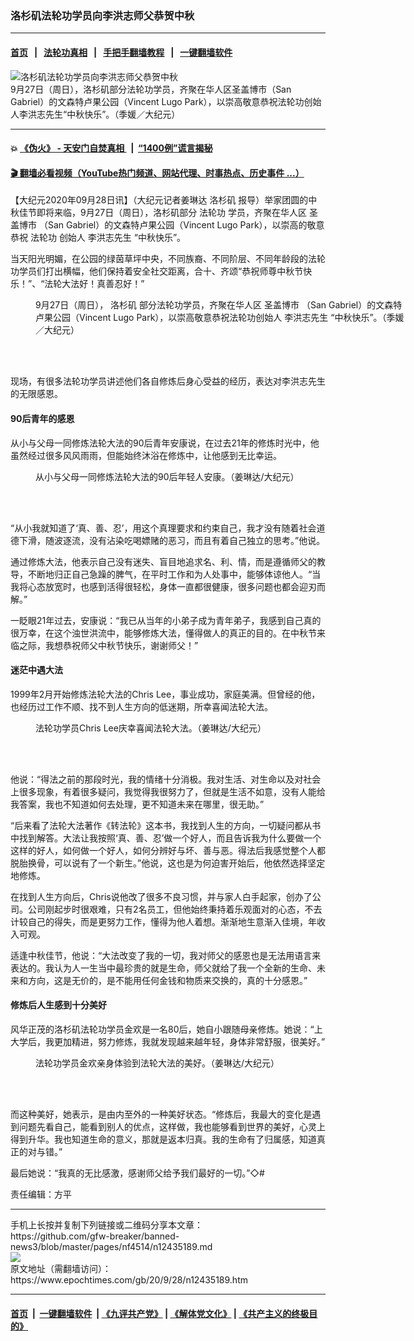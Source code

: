 ### 洛杉矶法轮功学员向李洪志师父恭贺中秋
------------------------

#### [首页](https://github.com/gfw-breaker/banned-news3/blob/master/README.md) &nbsp;&nbsp;|&nbsp;&nbsp; [法轮功真相](https://github.com/begood0513/basic/blob/master/README.md)  &nbsp;&nbsp;|&nbsp;&nbsp; [手把手翻墙教程](https://github.com/gfw-breaker/guides/wiki)  &nbsp;&nbsp;|&nbsp;&nbsp; [一键翻墙软件](https://github.com/gfw-breaker/nogfw/blob/master/README.md)  



<div><img alt="洛杉矶法轮功学员向李洪志师父恭贺中秋" class="attachment-djy_600_400 size-djy_600_400 wp-post-image" src="https://i.epochtimes.com/assets/uploads/2020/09/3226-600x400.jpg"/>
<div class="caption">
 9月27日（周日），洛杉矶部分法轮功学员，齐聚在华人区圣盖博市（San Gabriel）的文森特卢果公园（Vincent Lugo Park），以崇高敬意恭祝法轮功创始人李洪志先生“中秋快乐”。（季媛／大纪元）
</div></div><hr/>

#### 💥 [《伪火》 - 天安门自焚真相 ](http://158.247.195.190:10000/videos/blog/weihuo.html)&nbsp; |&nbsp; [“1400例”谎言揭秘  ](http://158.247.195.190:10000/videos/blog/jiexi1400.html)

#### [ 🎬  翻墙必看视频（YouTube热门频道、网站代理、时事热点、历史事件 ...）](https://github.com/gfw-breaker/links/blob/master/banned.md)

<div><p>
 【大纪元2020年09月28日讯】（大纪元记者姜琳达
 <ok href="https://www.epochtimes.com/gb/tag/%E6%B4%9B%E6%9D%89%E7%9F%B6.html">
  洛杉矶
 </ok>
 报导）举家团圆的中秋佳节即将来临，9月27日（周日），洛杉矶部分
 <ok href="https://www.epochtimes.com/gb/tag/%E6%B3%95%E8%BD%AE%E5%8A%9F.html">
  法轮功
 </ok>
 学员，齐聚在华人区
 <ok href="https://www.epochtimes.com/gb/tag/%E5%9C%A3%E7%9B%96%E5%8D%9A%E5%B8%82.html">
  圣盖博市
 </ok>
 （San Gabriel）的文森特卢果公园（Vincent Lugo Park），以崇高的敬意恭祝
 <ok href="https://www.epochtimes.com/gb/tag/%E6%B3%95%E8%BD%AE%E5%8A%9F.html">
  法轮功
 </ok>
 创始人
 <ok href="https://www.epochtimes.com/gb/tag/%E6%9D%8E%E6%B4%AA%E5%BF%97%E5%85%88%E7%94%9F.html">
  李洪志先生
 </ok>
 “中秋快乐”。
</p>
<p>
</p>
<p>
 当天阳光明媚，在公园的绿茵草坪中央，不同族裔、不同阶层、不同年龄段的法轮功学员们打出横幅，他们保持着安全社交距离，合十、齐颂“恭祝师尊中秋节快乐！”、“法轮大法好！真善忍好！”
</p>
<figure class="wp-caption aligncenter" id="attachment_12435211" style="width: 600px">
 <ok href="https://i.epochtimes.com/assets/uploads/2020/09/DSC01391ab3.jpg">
  <img alt="" class="size-large wp-image-12435211" src="https://i.epochtimes.com/assets/uploads/2020/09/DSC01391ab3-600x383.jpg"/>
 </ok>
 <br/><figcaption class="wp-caption-text">
  9月27日（周日），
  <ok href="https://www.epochtimes.com/gb/tag/%E6%B4%9B%E6%9D%89%E7%9F%B6.html">
   洛杉矶
  </ok>
  部分法轮功学员，齐聚在华人区
  <ok href="https://www.epochtimes.com/gb/tag/%E5%9C%A3%E7%9B%96%E5%8D%9A%E5%B8%82.html">
   圣盖博市
  </ok>
  （San Gabriel）的文森特卢果公园（Vincent Lugo Park），以崇高敬意恭祝法轮功创始人
  <ok href="https://www.epochtimes.com/gb/tag/%E6%9D%8E%E6%B4%AA%E5%BF%97%E5%85%88%E7%94%9F.html">
   李洪志先生
  </ok>
  “中秋快乐”。（季媛／大纪元）
 </figcaption><br/>
</figure><br/>
<p>
 现场，有很多法轮功学员讲述他们各自修炼后身心受益的经历，表达对李洪志先生的无限感恩。
</p>
<h4>
 90后青年的感恩
</h4>
<p>
 从小与父母一同修炼法轮大法的90后青年安康说，在过去21年的修炼时光中，他虽然经过很多风风雨雨，但能始终沐浴在修炼中，让他感到无比幸运。
</p>
<figure class="wp-caption aligncenter" id="attachment_12435229" style="width: 600px">
 <ok href="https://i.epochtimes.com/assets/uploads/2020/09/IMG_7910s.jpg">
  <img alt="" class="size-large wp-image-12435229" src="https://i.epochtimes.com/assets/uploads/2020/09/IMG_7910s-600x400.jpg"/>
 </ok>
 <br/><figcaption class="wp-caption-text">
  从小与父母一同修炼法轮大法的90后年轻人安康。（姜琳达/大纪元）
 </figcaption><br/>
</figure><br/>
<p>
 “从小我就知道了‘真、善、忍’，用这个真理要求和约束自己，我才没有随着社会道德下滑，随波逐流，没有沾染吃喝嫖赌的恶习，而且有着自己独立的思考。”他说。
</p>
<p>
 通过修炼大法，他表示自己没有迷失、盲目地追求名、利、情，而是遵循师父的教导，不断地归正自己急躁的脾气，在平时工作和为人处事中，能够体谅他人。“当我将心态放宽时，也感到活得很轻松，身体一直都很健康，很多问题也都会迎刃而解。”
</p>
<p>
 一眨眼21年过去，安康说：“我已从当年的小弟子成为青年弟子，我感到自己真的很万幸，在这个浊世洪流中，能够修炼大法，懂得做人的真正的目的。在中秋节来临之际，我想恭祝师父中秋节快乐，谢谢师父！”
</p>
<h4>
 迷茫中遇大法
</h4>
<p>
 1999年2月开始修炼法轮大法的Chris Lee，事业成功，家庭美满。但曾经的他，也经历过工作不顺、找不到人生方向的低迷期，所幸喜闻法轮大法。
</p>
<figure class="wp-caption aligncenter" id="attachment_12435212" style="width: 600px">
 <ok href="https://i.epochtimes.com/assets/uploads/2020/09/IMG_7908s.jpg">
  <img alt="" class="size-large wp-image-12435212" src="https://i.epochtimes.com/assets/uploads/2020/09/IMG_7908s-600x400.jpg"/>
 </ok>
 <br/><figcaption class="wp-caption-text">
  法轮功学员Chris Lee庆幸喜闻法轮大法。（姜琳达/大纪元）
 </figcaption><br/>
</figure><br/>
<p>
 他说：“得法之前的那段时光，我的情绪十分消极。我对生活、对生命以及对社会上很多现象，有着很多疑问，我觉得我很努力了，但就是生活不如意，没有人能给我答案，我也不知道如何去处理，更不知道未来在哪里，很无助。”
</p>
<p>
 “后来看了法轮大法著作《转法轮》这本书，我找到人生的方向，一切疑问都从书中找到解答。大法让我按照‘真、善、忍’做一个好人，而且告诉我为什么要做一个这样的好人，如何做一个好人，如何分辨好与坏、善与恶。得法后我感觉整个人都脱胎换骨，可以说有了一个新生。”他说，这也是为何迫害开始后，他依然选择坚定地修炼。
</p>
<p>
 在找到人生方向后，Chris说他改了很多不良习惯，并与家人白手起家，创办了公司。公司刚起步时很艰难，只有2名员工，但他始终秉持着乐观面对的心态，不去计较自己的得失，而是更努力工作，懂得为他人着想。渐渐地生意渐入佳境，年收入可观。
</p>
<p>
 适逢中秋佳节，他说：“大法改变了我的一切，我对师父的感恩也是无法用语言来表达的。我认为人一生当中最珍贵的就是生命，师父就给了我一个全新的生命、未来和方向，这是无价的，是不能用任何金钱和物质来交换的，真的十分感恩。”
</p>
<h4>
 修炼后人生感到十分美好
</h4>
<p>
 风华正茂的洛杉矶法轮功学员金欢是一名80后，她自小跟随母亲修炼。她说：“上大学后，我更加精进，努力修炼，我就发现越来越年轻，身体非常舒服，很美好。”
</p>
<figure class="wp-caption aligncenter" id="attachment_12435219" style="width: 600px">
 <ok href="https://i.epochtimes.com/assets/uploads/2020/09/IMG_7920s.jpg">
  <img alt="" class="size-large wp-image-12435219" src="https://i.epochtimes.com/assets/uploads/2020/09/IMG_7920s-600x450.jpg"/>
 </ok>
 <br/><figcaption class="wp-caption-text">
  法轮功学员金欢亲身体验到法轮大法的美好。（姜琳达/大纪元）
 </figcaption><br/>
</figure><br/>
<p>
 而这种美好，她表示，是由内至外的一种美好状态。“修炼后，我最大的变化是遇到问题先看自己，能看到别人的优点，这样做，我也能够看到世界的美好，心灵上得到升华。我也知道生命的意义，那就是返本归真。我的生命有了归属感，知道真正的对与错。”
</p>
<p>
 最后她说：“我真的无比感激，感谢师父给予我们最好的一切。”◇#
</p>
<p>
 责任编辑：方平
</p>
</div>
<hr/>
手机上长按并复制下列链接或二维码分享本文章：<br/>
https://github.com/gfw-breaker/banned-news3/blob/master/pages/nf4514/n12435189.md <br/>
<a href='https://github.com/gfw-breaker/banned-news3/blob/master/pages/nf4514/n12435189.md'><img src='https://github.com/gfw-breaker/banned-news3/blob/master/pages/nf4514/n12435189.md.png'/></a> <br/>
原文地址（需翻墙访问）：https://www.epochtimes.com/gb/20/9/28/n12435189.htm


------------------------
#### [首页](https://github.com/gfw-breaker/banned-news3/blob/master/README.md) &nbsp;|&nbsp; [一键翻墙软件](https://github.com/gfw-breaker/nogfw/blob/master/README.md) &nbsp;| [《九评共产党》](https://github.com/gfw-breaker/9ping.md/blob/master/README.md#九评之一评共产党是什么) | [《解体党文化》](https://github.com/gfw-breaker/jtdwh.md/blob/master/README.md) | [《共产主义的终极目的》](https://github.com/gfw-breaker/gczydzjmd.md/blob/master/README.md)


<img src='http://gfw-breaker.win/banned-news3/pages/nf4514/n12435189.md' width='0px' height='0px'/>